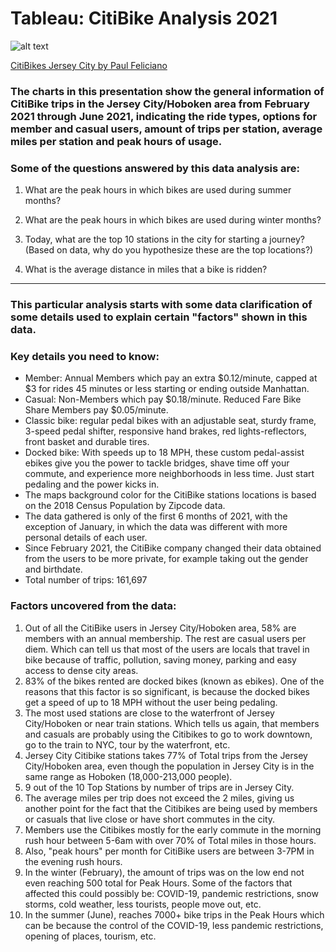 # Tableau: CitiBike Analysis 2021

![alt text](https://www.motivateco.com/wp-content/uploads/2016/05/logo-citi-bike-jc-1024x509.png)

[CitiBikes Jersey City
by
Paul Feliciano](https://public.tableau.com/app/profile/paul.feliciano/viz/CitiBikesJerseyCity/RidevsMembership)

### The charts in this presentation show the general information of CitiBike trips in the Jersey City/Hoboken area from February 2021 through June 2021, indicating the ride types, options for member and casual users, amount of trips per station, average miles per station and peak hours of usage.

### Some of the questions answered by this data analysis are:
1. What are the peak hours in which bikes are used during summer months?

2. What are the peak hours in which bikes are used during winter months?

3. Today, what are the top 10 stations in the city for starting a journey? (Based on data, why do you hypothesize these are the top locations?)

4. What is the average distance in miles that a bike is ridden?
---
### This particular analysis starts with some data clarification of some details used to explain certain "factors" shown in this data.
### Key details you need to know:
- Member: Annual Members which pay an extra $0.12/minute, capped at $3 for rides 45 minutes or less starting or ending outside Manhattan.
- Casual: Non-Members which pay $0.18/minute. Reduced Fare Bike Share Members pay $0.05/minute.
- Classic bike: regular pedal bikes with an adjustable seat, sturdy frame, 3-speed pedal shifter, responsive hand brakes, red lights-reflectors, front basket and durable tires.
- Docked bike: With speeds up to 18 MPH, these custom pedal-assist ebikes give you the power to tackle bridges, shave time off your commute, and experience more neighborhoods in less time. Just start pedaling and the power kicks in.
- The maps background color for the CitiBike stations locations is based on the 2018 Census Population by Zipcode data.
- The data gathered is only of the first 6 months of 2021, with the exception of January, in which the data was different with more personal details of each user.
- Since February 2021, the CitiBike company changed their data obtained from the users to be more private, for example taking out the gender and birthdate.
- Total number of trips: 161,697

### Factors uncovered from the data:
1. Out of all the CitiBike users in Jersey City/Hoboken area, 58% are members with an annual membership. The rest are casual users per diem. Which can tell us that most of the users are locals that travel in bike because of traffic, pollution, saving money, parking and easy access to dense city areas.
2. 83% of the bikes rented are docked bikes (known as ebikes). One of the reasons that this factor is so significant, is because the docked bikes get a speed of up to 18 MPH without the user being pedaling.
3. The most used stations are close to the waterfront of Jersey City/Hoboken or near train stations. Which tells us again, that members and casuals are probably using the Citibikes to go to work downtown, go to the train to NYC, tour by the waterfront, etc.
4. Jersey City Citibike stations takes 77% of Total trips from the Jersey City/Hoboken area, even though the population in Jersey City is in the same range as Hoboken (18,000-213,000 people).
5. 9 out of the 10 Top Stations by number of trips are in Jersey City.
6. The average miles per trip does not exceed the 2 miles, giving us another point for the fact that the Citibikes are being used by members or casuals that live close or have short commutes in the city.
7. Members use the Citibikes mostly for the early commute in the morning rush hour between 5-6am with over 70% of Total miles in those hours.
8. Also, "peak hours" per month for CitiBike users are between 3-7PM in the evening rush hours.
9. In the winter (February), the amount of trips was on the low end not even reaching 500 total for Peak Hours. Some of the factors that affected this could possibly be: COVID-19, pandemic restrictions, snow storms, cold weather, less tourists, people move out, etc.
10. In the summer (June), reaches 7000+ bike trips in the Peak Hours which can be because the control of the COVID-19, less pandemic restrictions, opening of places, tourism, etc.

